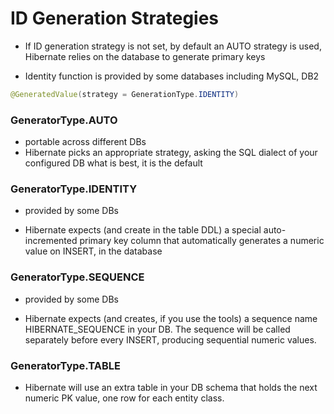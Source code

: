 # ID Generation Strategies

- If ID generation strategy is not set, by default an AUTO strategy is used,
  Hibernate relies on the database to generate primary keys

- Identity function is provided by some databases including MySQL, DB2

```java
@GeneratedValue(strategy = GenerationType.IDENTITY)
```

### GeneratorType.AUTO

- portable across different DBs
- Hibernate picks an appropriate strategy, asking the SQL dialect of your
  configured DB what is best, it is the default

### GeneratorType.IDENTITY

- provided by some DBs

- Hibernate expects (and create in the table DDL) a special auto-incremented
  primary key column that automatically generates a numeric value on INSERT, in
  the database

### GeneratorType.SEQUENCE

- provided by some DBs

- Hibernate expects (and creates, if you use the tools) a sequence name
  HIBERNATE_SEQUENCE in your DB. The sequence will be called separately before
  every INSERT, producing sequential numeric values.

### GeneratorType.TABLE

- Hibernate will use an extra table in your DB schema that holds the next
  numeric PK value, one row for each entity class.
